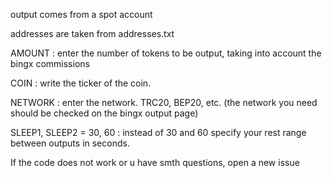output comes from a spot account


addresses are taken from addresses.txt

AMOUNT : enter the number of tokens to be output, taking into account the bingx commissions 

COIN : write the ticker of the coin.

NETWORK : enter the network. TRC20, BEP20, etc. (the network you need should be checked on the bingx output page)

SLEEP1, SLEEP2 = 30, 60 : instead of 30 and 60 specify your rest range between outputs in seconds.

If the code does not work or u have smth questions, open a new issue
